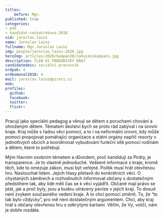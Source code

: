 ```yaml
---
titles:
    before: Mgr.
published: true
categories:
- pak
- kandidat-ceskatrebova-2018
uid: jaroslav.lainz
name: Jaroslav Lainz
fullname: Mgr.Jaroslav Lainz
img: people/jaroslav.lainz-2020.jpg
heroImg: articles/2020/kampan20/zahajenikampan1.jpg
description: ČLEN KS PARDUBICKÝ KRAJ
candidatedesc: sociální pracovník
ordpak: 4
ordkomunal2018: 4
mail: jaroslav.lainz@pirati.cz
mob:
profiles:
  github:
  facebook:
  twitter:
  flickr:
---
```

Pracuji jako speciální pedagog a věnuji se dětem s poruchami chování a ohroženým dětem. Tématem školství bych se proto rád zabýval i na úrovni kraje. Kraj může s řadou věcí pomoci, a to i na neformální úrovni, kdy může pomoci propojovat pomáhající organizace a státní orgány napříč resorty v jednotlivých obcích a koordinovat vybudování funkční sítě pomoci rodinám a dětem, které to potřebují.

Mým hlavním osobním tématem a důvodem, proč kandiduji za Piráty, je transparence. Je to vlastně jednoduché. Veškeré informace z kraje, kromě těch, kde to omezuje zákon, musí být veřejné. Politik musí hrát otevřenou hru. Naslouchat lidem. Jejich hlasy přetavit do konkrétních věcí. O chystaných záměrech a rozhodnutích informovat občany s dostatečným předstihem tak, aby lidé měli čas se k věci vyjádřit. Občané mají právo se ptát, jak a proč byly, jsou a budou utráceny peníze v jejich kraji. To dosud není zvykem současného vedení kraje. A to chci pomoci změnit. To, že “to tak bylo vždycky”, pro mě není dostatečným argumentem. Chci, aby kraj hrál s občany otevřenou hru s odkrytými kartami. Věřím, že Vy, voliči, nám je dobře rozdáte.
